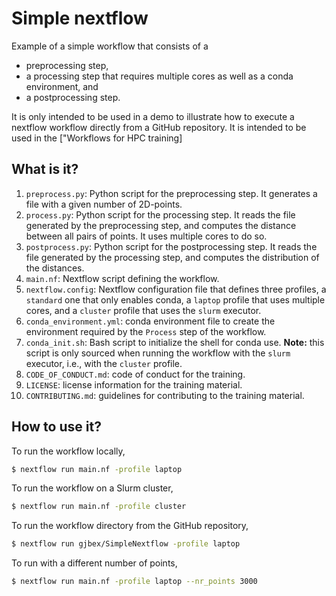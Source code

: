 # Simple nextflow

Example of a simple workflow that consists of a

* preprocessing step,
* a processing step that requires multiple cores as well as a conda
  environment, and
* a postprocessing step.

It is only intended to be used in a demo to illustrate how to execute a
nextflow workflow directly from a GitHub repository.  It is intended to be
used in the ["Workflows for HPC training]


## What is it?

1. `preprocess.py`: Python script for the preprocessing step.  It generates a
   file with a given number of 2D-points.
1. `process.py`: Python script for the processing step.  It reads the file
   generated by the preprocessing step, and computes the distance between all
   pairs of points.  It uses multiple cores to do so.
1. `postprocess.py`: Python script for the postprocessing step.  It reads the
   file generated by the processing step, and computes the distribution of the
   distances.
1. `main.nf`: Nextflow script defining the workflow.
1. `nextflow.config`: Nextflow configuration file that defines three profiles,
   a `standard` one that only enables conda, a `laptop` profile that uses
   multiple cores, and a `cluster` profile that uses the `slurm` executor.
1. `conda_environment.yml`: conda environment file to create the environment
   required by the `Process` step of the workflow.
1. `conda_init.sh`: Bash script to initialize the shell for conda use.
   **Note:** this script is only sourced when running the workflow with the
   `slurm` executor, i.e., with the `cluster` profile.
1. `CODE_OF_CONDUCT.md`: code of conduct for the training.
1. `LICENSE`: license information for the training material.
1. `CONTRIBUTING.md`: guidelines for contributing to the training material.


## How to use it?

To run the workflow locally,
```bash
$ nextflow run main.nf -profile laptop
```

To run the workflow on a Slurm cluster,
```bash
$ nextflow run main.nf -profile cluster
```

To run the workflow directory from the GitHub repository,
```bash
$ nextflow run gjbex/SimpleNextflow -profile laptop
```

To run with a different number of points,
```bash
$ nextflow run main.nf -profile laptop --nr_points 3000
```
